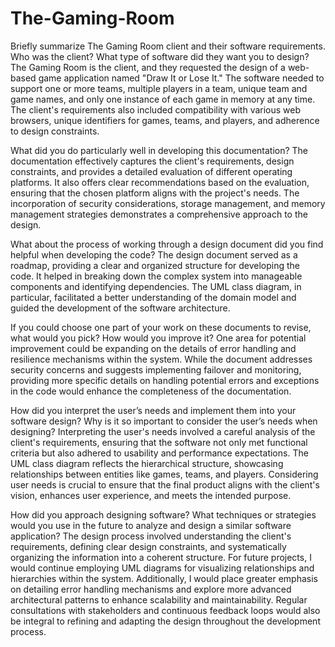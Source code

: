 # The-Gaming-Room
Briefly summarize The Gaming Room client and their software requirements. Who was the client? What type of software did they want you to design?
The Gaming Room is the client, and they requested the design of a web-based game application named "Draw It or Lose It." The software needed to support one or more teams, multiple players in a team, unique team and game names, and only one instance of each game in memory at any time. The client's requirements also included compatibility with various web browsers, unique identifiers for games, teams, and players, and adherence to design constraints.

What did you do particularly well in developing this documentation?
The documentation effectively captures the client's requirements, design constraints, and provides a detailed evaluation of different operating platforms. It also offers clear recommendations based on the evaluation, ensuring that the chosen platform aligns with the project's needs. The incorporation of security considerations, storage management, and memory management strategies demonstrates a comprehensive approach to the design.

What about the process of working through a design document did you find helpful when developing the code?
The design document served as a roadmap, providing a clear and organized structure for developing the code. It helped in breaking down the complex system into manageable components and identifying dependencies. The UML class diagram, in particular, facilitated a better understanding of the domain model and guided the development of the software architecture.

If you could choose one part of your work on these documents to revise, what would you pick? How would you improve it?
One area for potential improvement could be expanding on the details of error handling and resilience mechanisms within the system. While the document addresses security concerns and suggests implementing failover and monitoring, providing more specific details on handling potential errors and exceptions in the code would enhance the completeness of the documentation.

How did you interpret the user’s needs and implement them into your software design? Why is it so important to consider the user’s needs when designing?
Interpreting the user's needs involved a careful analysis of the client's requirements, ensuring that the software not only met functional criteria but also adhered to usability and performance expectations. The UML class diagram reflects the hierarchical structure, showcasing relationships between entities like games, teams, and players. Considering user needs is crucial to ensure that the final product aligns with the client's vision, enhances user experience, and meets the intended purpose.

How did you approach designing software? What techniques or strategies would you use in the future to analyze and design a similar software application?
The design process involved understanding the client's requirements, defining clear design constraints, and systematically organizing the information into a coherent structure. For future projects, I would continue employing UML diagrams for visualizing relationships and hierarchies within the system. Additionally, I would place greater emphasis on detailing error handling mechanisms and explore more advanced architectural patterns to enhance scalability and maintainability. Regular consultations with stakeholders and continuous feedback loops would also be integral to refining and adapting the design throughout the development process.
